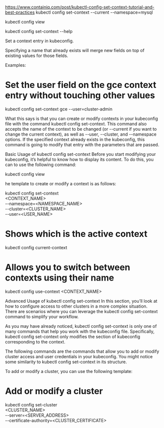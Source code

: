 https://www.containiq.com/post/kubectl-config-set-context-tutorial-and-best-practices
kubectl config set-context --current --namespace=mysql

kubectl config view

kubectl config set-context --help

Set a context entry in kubeconfig.

Specifying a name that already exists will merge new fields on top of existing values for those fields.

Examples:
  # Set the user field on the gce context entry without touching other values
  kubectl config set-context gce --user=cluster-admin

What this says is that you can create or modify contexts in your kubeconfig file with the command kubectl config set-context. This command also accepts the name of the context to be changed (or --current if you want to change the current context), as well as --user, --cluster, and --namespace options. If the specified context already exists in the kubeconfig, this command is going to modify that entry with the parameters that are passed.


Basic Usage of kubectl config set-context
Before you start modifying your kubeconfig, it’s helpful to know how to display its content. To do this, you can to use the following command:


kubectl config view


he template to create or modify a context is as follows:


kubectl config set-context \
<CONTEXT_NAME> \
--namespace=<NAMESPACE_NAME> \
--cluster=<CLUSTER_NAME> \
--user=<USER_NAME>

# Shows which is the active context
kubectl config current-context

# Allows you to switch between contexts using their name
kubectl config use-context <CONTEXT_NAME>

Advanced Usage of kubectl config set-context
In this section, you’ll look at how to configure access to other clusters in a more complex situation. There are scenarios where you can leverage the kubectl config set-context command to simplify your workflow.

As you may have already noticed, kubectl config set-context is only one of many commands that help you work with the kubeconfig file. Specifically, kubectl config set-context only modifies the section of kubeconfig corresponding to the context.


The following commands are the commands that allow you to add or modify cluster access and user credentials in your kubeconfig. You might notice some similarity to kubectl config set-context in its structure.

To add or modify a cluster, you can use the following template:


# Add or modify a cluster
kubectl config set-cluster \
<CLUSTER_NAME> \
--server=<SERVER_ADDRESS> \
--certificate-authority=<CLUSTER_CERTIFICATE>


